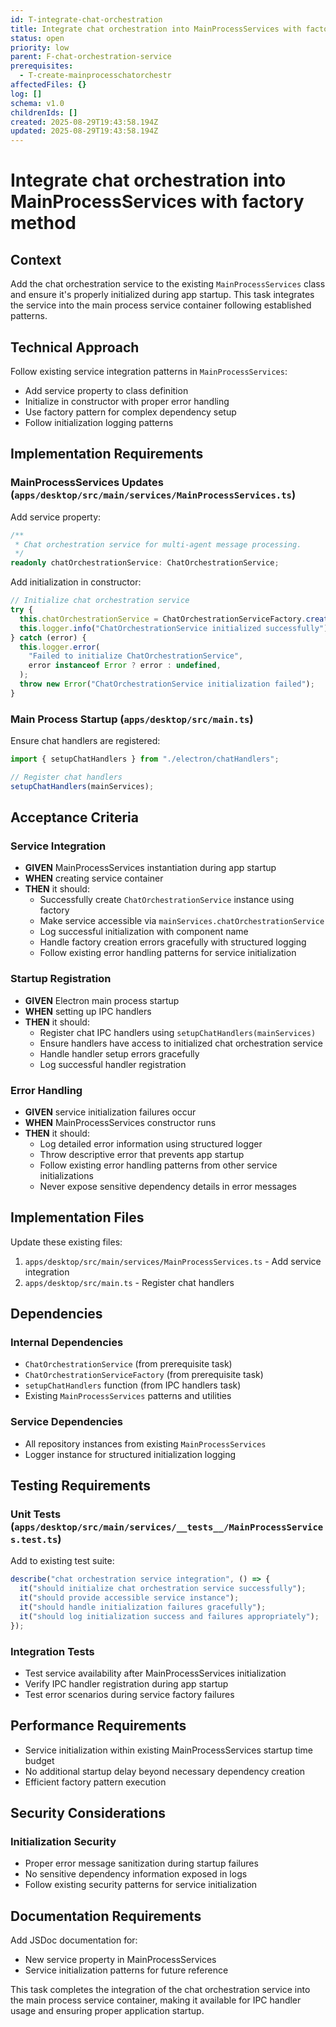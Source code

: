 ```yaml
---
id: T-integrate-chat-orchestration
title: Integrate chat orchestration into MainProcessServices with factory method
status: open
priority: low
parent: F-chat-orchestration-service
prerequisites:
  - T-create-mainprocesschatorchestr
affectedFiles: {}
log: []
schema: v1.0
childrenIds: []
created: 2025-08-29T19:43:58.194Z
updated: 2025-08-29T19:43:58.194Z
---
```


# Integrate chat orchestration into MainProcessServices with factory method

## Context

Add the chat orchestration service to the existing `MainProcessServices` class and ensure it's properly initialized during app startup. This task integrates the service into the main process service container following established patterns.

## Technical Approach

Follow existing service integration patterns in `MainProcessServices`:

- Add service property to class definition
- Initialize in constructor with proper error handling
- Use factory pattern for complex dependency setup
- Follow initialization logging patterns

## Implementation Requirements

### MainProcessServices Updates (`apps/desktop/src/main/services/MainProcessServices.ts`)

Add service property:

```typescript
/**
 * Chat orchestration service for multi-agent message processing.
 */
readonly chatOrchestrationService: ChatOrchestrationService;
```

Add initialization in constructor:

```typescript
// Initialize chat orchestration service
try {
  this.chatOrchestrationService = ChatOrchestrationServiceFactory.create(this);
  this.logger.info("ChatOrchestrationService initialized successfully");
} catch (error) {
  this.logger.error(
    "Failed to initialize ChatOrchestrationService",
    error instanceof Error ? error : undefined,
  );
  throw new Error("ChatOrchestrationService initialization failed");
}
```

### Main Process Startup (`apps/desktop/src/main.ts`)

Ensure chat handlers are registered:

```typescript
import { setupChatHandlers } from "./electron/chatHandlers";

// Register chat handlers
setupChatHandlers(mainServices);
```

## Acceptance Criteria

### Service Integration

- **GIVEN** MainProcessServices instantiation during app startup
- **WHEN** creating service container
- **THEN** it should:
  - Successfully create `ChatOrchestrationService` instance using factory
  - Make service accessible via `mainServices.chatOrchestrationService`
  - Log successful initialization with component name
  - Handle factory creation errors gracefully with structured logging
  - Follow existing error handling patterns for service initialization

### Startup Registration

- **GIVEN** Electron main process startup
- **WHEN** setting up IPC handlers
- **THEN** it should:
  - Register chat IPC handlers using `setupChatHandlers(mainServices)`
  - Ensure handlers have access to initialized chat orchestration service
  - Handle handler setup errors gracefully
  - Log successful handler registration

### Error Handling

- **GIVEN** service initialization failures occur
- **WHEN** MainProcessServices constructor runs
- **THEN** it should:
  - Log detailed error information using structured logger
  - Throw descriptive error that prevents app startup
  - Follow existing error handling patterns from other service initializations
  - Never expose sensitive dependency details in error messages

## Implementation Files

Update these existing files:

1. `apps/desktop/src/main/services/MainProcessServices.ts` - Add service integration
2. `apps/desktop/src/main.ts` - Register chat handlers

## Dependencies

### Internal Dependencies

- `ChatOrchestrationService` (from prerequisite task)
- `ChatOrchestrationServiceFactory` (from prerequisite task)
- `setupChatHandlers` function (from IPC handlers task)
- Existing `MainProcessServices` patterns and utilities

### Service Dependencies

- All repository instances from existing `MainProcessServices`
- Logger instance for structured initialization logging

## Testing Requirements

### Unit Tests (`apps/desktop/src/main/services/__tests__/MainProcessServices.test.ts`)

Add to existing test suite:

```typescript
describe("chat orchestration service integration", () => {
  it("should initialize chat orchestration service successfully");
  it("should provide accessible service instance");
  it("should handle initialization failures gracefully");
  it("should log initialization success and failures appropriately");
});
```

### Integration Tests

- Test service availability after MainProcessServices initialization
- Verify IPC handler registration during app startup
- Test error scenarios during service factory failures

## Performance Requirements

- Service initialization within existing MainProcessServices startup time budget
- No additional startup delay beyond necessary dependency creation
- Efficient factory pattern execution

## Security Considerations

### Initialization Security

- Proper error message sanitization during startup failures
- No sensitive dependency information exposed in logs
- Follow existing security patterns for service initialization

## Documentation Requirements

Add JSDoc documentation for:

- New service property in MainProcessServices
- Service initialization patterns for future reference

This task completes the integration of the chat orchestration service into the main process service container, making it available for IPC handler usage and ensuring proper application startup.
